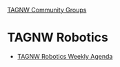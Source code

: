 [TAGNW Community Groups](Navigation/TAGNW%20Community%20Groups.md)
# TAGNW Robotics

- [TAGNW Robotics Weekly Agenda](TAGNW%20Robotics%20Weekly%20Agenda.md)
